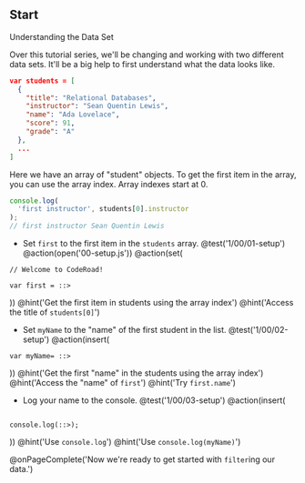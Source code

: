 ## Start
Understanding the Data Set

Over this tutorial series, we'll be changing and working with two different data sets. It'll be a big help to first understand what the data looks like.

```json
var students = [
  {
    "title": "Relational Databases",
    "instructor": "Sean Quentin Lewis",
    "name": "Ada Lovelace",
    "score": 91,
    "grade": "A"
  },
  ...
]
```

Here we have an array of "student" objects. To get the first item in the array, you can use the array index. Array indexes start at 0.

```js
console.log(
  'first instructor', students[0].instructor
);
// first instructor Sean Quentin Lewis
```

+ Set `first` to the first item in the `students` array.
@test('1/00/01-setup')
@action(open('00-setup.js'))
@action(set(
```
// Welcome to CodeRoad!

var first = ::>
```
))
@hint('Get the first item in students using the array index')
@hint('Access the title of `students[0]`')


+ Set `myName` to the "name" of the first student in the list.
@test('1/00/02-setup')
@action(insert(
```
var myName= ::>
```
))
@hint('Get the first "name" in the students using the array index')
@hint('Access the "name" of `first`')
@hint('Try `first.name`')

+ Log your name to the console.
@test('1/00/03-setup')
@action(insert(
```

console.log(::>);
```  
))
@hint('Use `console.log`')
@hint('Use `console.log(myName)`')


@onPageComplete('Now we're ready to get started with `filter`ing our data.')
